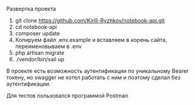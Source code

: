 Развертка проекта

1. git clone https://github.com/Kirill-Ryzhkov/notebook-api.git
2. cd notebook-api
3. composer update
4. Копируем файл .env.example и вставляем в корень сайта, переименовываем в .env
5. php artisan migrate
6. ./vendor/bin/sail up

В проекте есть возможность аутентификации по уникальному Bearer токену, но swagger не хотел работать с ним и поэтому сделал без аутентификации.

Для тестов пользовался программой Postman

